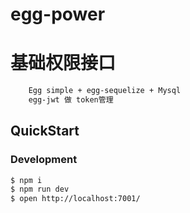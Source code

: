 # egg-power

# 基础权限接口
```bash
    Egg simple + egg-sequelize + Mysql
    egg-jwt 做 token管理
```
## QuickStart

<!-- add docs here for user -->
### Development

```bash
$ npm i
$ npm run dev
$ open http://localhost:7001/
```


